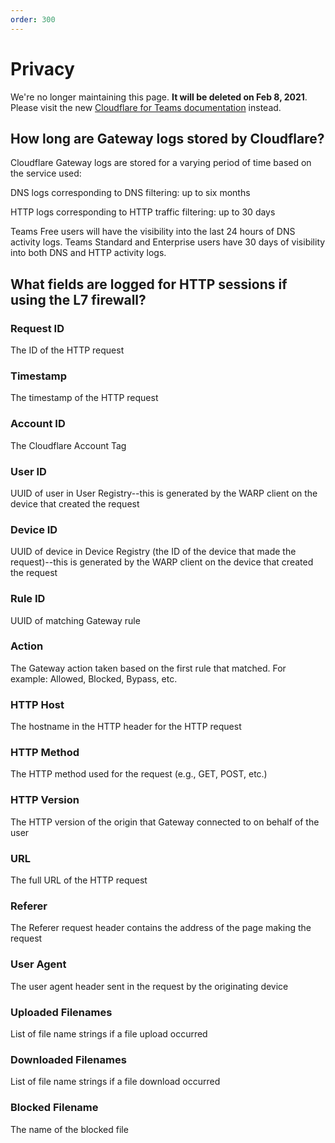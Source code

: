 ```yaml
---
order: 300
---
```


# Privacy

<Aside type='warning' header='⚠️ THIS PAGE IS OUTDATED'>

We're no longer maintaining this page. **It will be deleted on Feb 8, 2021**. Please visit the new [Cloudflare for Teams documentation](https://secret.wiki/cloudflare-one/teams-docs-changes) instead.

</Aside>

## How long are Gateway logs stored by Cloudflare?
Cloudflare Gateway logs are stored for a varying period of time based on the service used:

DNS logs corresponding to DNS filtering: up to six months

HTTP logs corresponding to HTTP traffic filtering: up to 30 days

Teams Free users will have the visibility into the last 24 hours of DNS activity logs. Teams Standard and Enterprise users have 30 days of visibility into both DNS and HTTP activity logs.

## What fields are logged for HTTP sessions if using the L7 firewall?

### Request ID
The ID of the HTTP request

### Timestamp
The timestamp of the HTTP request
  
### Account ID
The Cloudflare Account Tag

### User ID
UUID of user in User Registry--this is generated by the WARP client on the device that created the request

### Device ID
UUID of device in Device Registry (the ID of the device that made the request)--this is generated by the WARP client on the device that created the request

### Rule ID
UUID of matching Gateway rule

### Action
The Gateway action taken based on the first rule that matched. For example: Allowed, Blocked, Bypass, etc.

### HTTP Host
The hostname in the HTTP header for the HTTP request

### HTTP Method
The HTTP method used for the request (e.g., GET, POST, etc.)

### HTTP Version
The HTTP version of the origin that Gateway connected to on behalf of the user
  
### URL
The full URL of the HTTP request
  
### Referer
The Referer request header contains the address of the page making the request
  
### User Agent
The user agent header sent in the request by the originating device

### Uploaded Filenames
List of file name strings if a file upload occurred

### Downloaded Filenames
List of file name strings if a file download occurred
  
### Blocked Filename
The name of the blocked file
